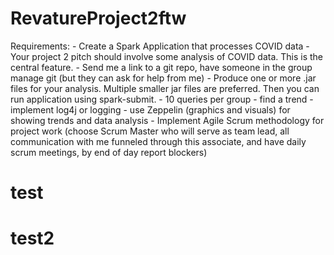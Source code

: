 # RevatureProject2ftw
Requirements: - Create a Spark Application that processes COVID data - Your project 2 pitch should involve some analysis of COVID data. This is the central feature.  - Send me a link to a git repo, have someone in the group manage git (but they can ask for help from me) - Produce one or more .jar files for your analysis. Multiple smaller jar files are preferred. Then you can run application using spark-submit. - 10 queries per group - find a trend - implement log4j or logging  - use Zeppelin (graphics and visuals) for showing trends and data analysis - Implement Agile Scrum methodology for project work (choose Scrum Master who will serve as team lead, all communication with me funneled through this associate, and have daily    scrum meetings, by end of day report blockers)


# test

# test2
